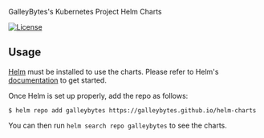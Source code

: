 GalleyBytes's Kubernetes Project Helm Charts

[![License](https://img.shields.io/badge/License-Apache%202.0-blue.svg)](https://opensource.org/licenses/Apache-2.0)

## Usage

[Helm](https://helm.sh) must be installed to use the charts.
Please refer to Helm's [documentation](https://helm.sh/docs/) to get started.

Once Helm is set up properly, add the repo as follows:

```console
$ helm repo add galleybytes https://galleybytes.github.io/helm-charts
```

You can then run `helm search repo galleybytes` to see the charts.

